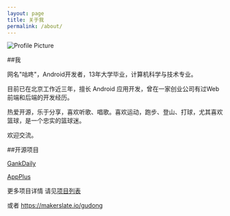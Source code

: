 ```yaml
---
layout: page
title: 关于我
permalink: /about/
---
```


<img src="{{ site.baseurl }}assets/profile_circle.png" title="Profile Picture" class="profile">
<br>

##我

网名"咕咚"，Android开发者，13年大学毕业，计算机科学与技术专业。

目前已在北京工作近三年，擅长 Android 应用开发，曾在一家创业公司有过Web前端和后端的开发经历。

热爱开源，乐于分享，喜欢听歌、唱歌。喜欢运动，跑步、登山、打球，尤其喜欢篮球，是一个忠实的篮球迷。

欢迎交流。

##开源项目

[GankDaily](https://github.com/maoruibin/GankDaily)

[AppPlus](https://github.com/maoruibin/AppPlus)

更多项目详情 请见[项目列表](/project)

或者 <a href="https://makerslate.io/gudong" target="_blank">https://makerslate.io/gudong</a>

